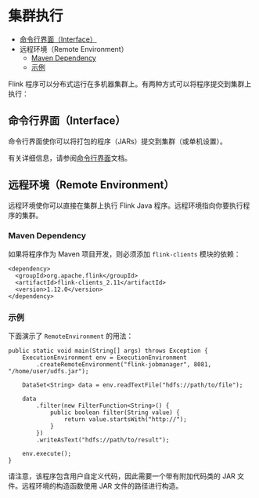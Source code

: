 # 集群执行

- [命令行界面（Interface）](https://ci.apache.org/projects/flink/flink-docs-release-1.12/zh/dev/cluster_execution.html#命令行界面interface)
- 远程环境（Remote Environment）
  - [Maven Dependency](https://ci.apache.org/projects/flink/flink-docs-release-1.12/zh/dev/cluster_execution.html#maven-dependency)
  - [示例](https://ci.apache.org/projects/flink/flink-docs-release-1.12/zh/dev/cluster_execution.html#示例)

Flink 程序可以分布式运行在多机器集群上。有两种方式可以将程序提交到集群上执行：



## 命令行界面（Interface）

命令行界面使你可以将打包的程序（JARs）提交到集群（或单机设置）。

有关详细信息，请参阅[命令行界面](https://ci.apache.org/projects/flink/flink-docs-release-1.12/zh/deployment/cli.html)文档。



## 远程环境（Remote Environment）

远程环境使你可以直接在集群上执行 Flink Java 程序。远程环境指向你要执行程序的集群。



### Maven Dependency

如果将程序作为 Maven 项目开发，则必须添加 `flink-clients` 模块的依赖：

```
<dependency>
  <groupId>org.apache.flink</groupId>
  <artifactId>flink-clients_2.11</artifactId>
  <version>1.12.0</version>
</dependency>
```



### 示例

下面演示了 `RemoteEnvironment` 的用法：

```
public static void main(String[] args) throws Exception {
    ExecutionEnvironment env = ExecutionEnvironment
        .createRemoteEnvironment("flink-jobmanager", 8081, "/home/user/udfs.jar");

    DataSet<String> data = env.readTextFile("hdfs://path/to/file");

    data
        .filter(new FilterFunction<String>() {
            public boolean filter(String value) {
                return value.startsWith("http://");
            }
        })
        .writeAsText("hdfs://path/to/result");

    env.execute();
}
```

请注意，该程序包含用户自定义代码，因此需要一个带有附加代码类的 JAR 文件。远程环境的构造函数使用 JAR 文件的路径进行构造。